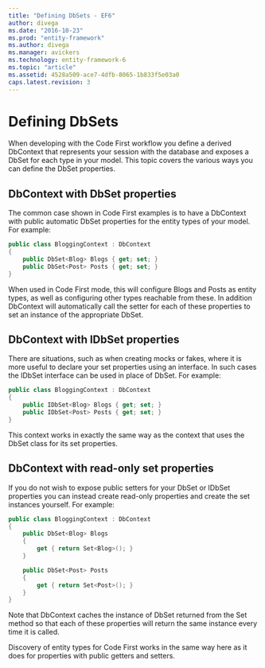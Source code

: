 ```yaml
---
title: "Defining DbSets - EF6"
author: divega
ms.date: "2016-10-23"
ms.prod: "entity-framework"
ms.author: divega
ms.manager: avickers
ms.technology: entity-framework-6
ms.topic: "article"
ms.assetid: 4528a509-ace7-4dfb-8065-1b833f5e03a0
caps.latest.revision: 3
---
```

# Defining DbSets
When developing with the Code First workflow you define a derived DbContext that represents your session with the database and exposes a DbSet for each type in your model. This topic covers the various ways you can define the DbSet properties.  

## DbContext with DbSet properties  

The common case shown in Code First examples is to have a DbContext with public automatic DbSet properties for the entity types of your model. For example:  

``` csharp
public class BloggingContext : DbContext
{
    public DbSet<Blog> Blogs { get; set; }
    public DbSet<Post> Posts { get; set; }
}
```  

When used in Code First mode, this will configure Blogs and Posts as entity types, as well as configuring other types reachable from these. In addition DbContext will automatically call the setter for each of these properties to set an instance of the appropriate DbSet.  

## DbContext with IDbSet properties  

There are situations, such as when creating mocks or fakes, where it is more useful to declare your set properties using an interface. In such cases the IDbSet interface can be used in place of DbSet. For example:  

``` csharp
public class BloggingContext : DbContext
{
    public IDbSet<Blog> Blogs { get; set; }
    public IDbSet<Post> Posts { get; set; }
}
```  

This context works in exactly the same way as the context that uses the DbSet class for its set properties.  

## DbContext with read-only set properties  

If you do not wish to expose public setters for your DbSet or IDbSet properties you can instead create read-only properties and create the set instances yourself. For example:  

``` csharp
public class BloggingContext : DbContext
{
    public DbSet<Blog> Blogs
    {
        get { return Set<Blog>(); }
    }

    public DbSet<Post> Posts
    {
        get { return Set<Post>(); }
    }
}
```  

Note that DbContext caches the instance of DbSet returned from the Set method so that each of these properties will return the same instance every time it is called.  

Discovery of entity types for Code First works in the same way here as it does for properties with public getters and setters.  
